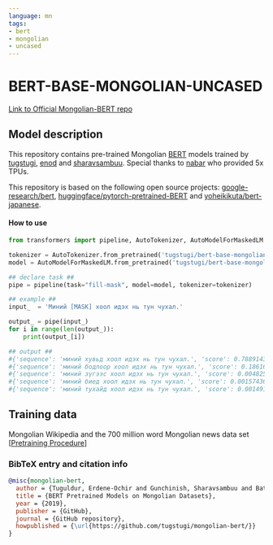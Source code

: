 ```yaml
---
language: mn
tags:
- bert
- mongolian
- uncased
---
```


# BERT-BASE-MONGOLIAN-UNCASED
[Link to Official Mongolian-BERT repo](https://github.com/tugstugi/mongolian-bert)

## Model description
This repository contains pre-trained Mongolian [BERT](https://arxiv.org/abs/1810.04805) models trained by [tugstugi](https://github.com/tugstugi), [enod](https://github.com/enod) and [sharavsambuu](https://github.com/sharavsambuu).
Special thanks to [nabar](https://github.com/nabar) who provided 5x TPUs.

This repository is based on the following open source projects: [google-research/bert](https://github.com/google-research/bert/),
[huggingface/pytorch-pretrained-BERT](https://github.com/huggingface/pytorch-pretrained-BERT) and [yoheikikuta/bert-japanese](https://github.com/yoheikikuta/bert-japanese).

#### How to use

```python
from transformers import pipeline, AutoTokenizer, AutoModelForMaskedLM

tokenizer = AutoTokenizer.from_pretrained('tugstugi/bert-base-mongolian-uncased', use_fast=False)
model = AutoModelForMaskedLM.from_pretrained('tugstugi/bert-base-mongolian-uncased')

## declare task ##
pipe = pipeline(task="fill-mask", model=model, tokenizer=tokenizer)

## example ##
input_  = 'Миний [MASK] хоол идэх нь тун чухал.'

output_ = pipe(input_)
for i in range(len(output_)):
    print(output_[i])

## output ##
#{'sequence': 'миний хувьд хоол идэх нь тун чухал.', 'score': 0.7889143824577332, 'token': 126, 'token_str': 'хувьд'}
#{'sequence': 'миний бодлоор хоол идэх нь тун чухал.', 'score': 0.18616807460784912, 'token': 6106, 'token_str': 'бодлоор'}
#{'sequence': 'миний зүгээс хоол идэх нь тун чухал.', 'score': 0.004825591575354338, 'token': 761, 'token_str': 'зүгээс'}
#{'sequence': 'миний биед хоол идэх нь тун чухал.', 'score': 0.0015743684489279985, 'token': 3010, 'token_str': 'биед'}
#{'sequence': 'миний тухайд хоол идэх нь тун чухал.', 'score': 0.0014919431414455175, 'token': 1712, 'token_str': 'тухайд'}
```


## Training data
Mongolian Wikipedia and the 700 million word Mongolian news data set  [[Pretraining Procedure](https://github.com/tugstugi/mongolian-bert#pre-training)]

### BibTeX entry and citation info

```bibtex
@misc{mongolian-bert,
  author = {Tuguldur, Erdene-Ochir and Gunchinish, Sharavsambuu and Bataa, Enkhbold},
  title = {BERT Pretrained Models on Mongolian Datasets},
  year = {2019},
  publisher = {GitHub},
  journal = {GitHub repository},
  howpublished = {\url{https://github.com/tugstugi/mongolian-bert/}}
}
```

